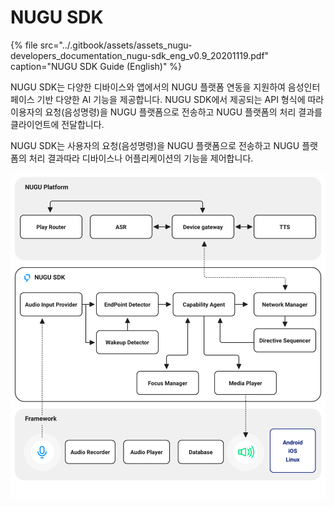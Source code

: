 # NUGU SDK

{% file src="../.gitbook/assets/assets\_nugu-developers\_documentation\_nugu-sdk\_eng\_v0.9\_20201119.pdf" caption="NUGU SDK Guide \(English\)" %}

NUGU SDK는 다양한 디바이스와 앱에서의 NUGU 플랫폼 연동을 지원하여 음성인터페이스 기반 다양한 AI 기능을 제공합니다. NUGU SDK에서 제공되는 API 형식에 따라 이용자의 요청\(음성명령\)을 NUGU 플랫폼으로 전송하고 NUGU 플랫폼의 처리 결과를 클라이언트에 전달합니다.

NUGU SDK는 사용자의 요청\(음성명령\)을 NUGU 플랫폼으로 전송하고 NUGU 플랫폼의 처리 결과따라 디바이스나 어플리케이션의 기능을 제어합니다.

![](../.gitbook/assets/nugu-sdk-01.png)

